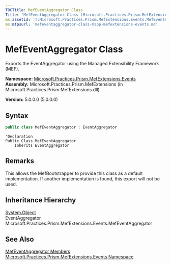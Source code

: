 ```yaml
---
TOCTitle: MefEventAggregator Class
Title: 'MefEventAggregator Class (Microsoft.Practices.Prism.MefExtensions.Events)'
ms:assetid: 'T:Microsoft.Practices.Prism.MefExtensions.Events.MefEventAggregator'
ms:mtpsurl: 'mefeventaggregator-class-mspp-mefextensions-events.md'
---
```



# MefEventAggregator Class

Exports the EventAggregator using the Managed Extensibility Framework (MEF).

**Namespace:** [Microsoft.Practices.Prism.MefExtensions.Events](/patterns-practices/reference/mspp-mefextensions-events-namespace)  
**Assembly:** Microsoft.Practices.Prism.MefExtensions (in Microsoft.Practices.Prism.MefExtensions.dll)

**Version:** 5.0.0.0 (5.0.0.0)

## Syntax

```C#
public class MefEventAggregator : EventAggregator
```

```VB
'Declaration
Public Class MefEventAggregator
	Inherits EventAggregator
```

## Remarks

 This allows the MefBootstrapper to provide this class as a default implementation. If another implementation is found, this export will not be used.

## Inheritance Hierarchy

[System.Object](http://msdn.microsoft.com/en-us/library/e5kfa45b)  
EventAggregator  
Microsoft.Practices.Prism.MefExtensions.Events.MefEventAggregator

## See Also

[MefEventAggregator Members](/patterns-practices/reference/mefeventaggregator-members-mspp-mefextensions-events)  
[Microsoft.Practices.Prism.MefExtensions.Events Namespace](/patterns-practices/reference/mspp-mefextensions-events-namespace)<br/>